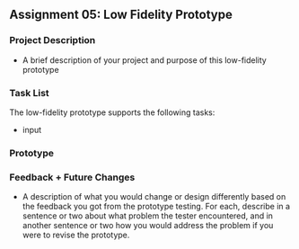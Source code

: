 ## Assignment 05: Low Fidelity Prototype

### Project Description
- A brief description of your project and purpose of this low-fidelity prototype

### Task List 
The low-fidelity prototype supports the following tasks:
- input

### Prototype

### Feedback + Future Changes 
- A description of what you would change or design differently based on the feedback you got from the prototype testing. For each, describe in a sentence or two about what problem the tester encountered, and in another sentence or two how you would address the problem if you were to revise the prototype.



